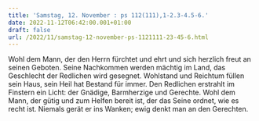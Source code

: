 ```yaml
---
title: 'Samstag, 12. November : ps 112(111),1-2.3-4.5-6.'
date: 2022-11-12T06:42:00.001+01:00
draft: false
url: /2022/11/samstag-12-november-ps-1121111-23-45-6.html
---
```


Wohl dem Mann, der den Herrn fürchtet und ehrt und sich herzlich freut an seinen Geboten. Seine Nachkommen werden mächtig im Land, das Geschlecht der Redlichen wird gesegnet. Wohlstand und Reichtum füllen sein Haus, sein Heil hat Bestand für immer. Den Redlichen erstrahlt im Finstern ein Licht: der Gnädige, Barmherzige und Gerechte. Wohl dem Mann, der gütig und zum Helfen bereit ist, der das Seine ordnet, wie es recht ist. Niemals gerät er ins Wanken; ewig denkt man an den Gerechten.